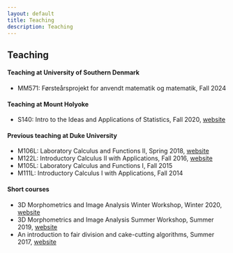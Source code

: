 ```yaml
---
layout: default
title: Teaching
description: Teaching
---
```

## Teaching

#### Teaching at University of Southern Denmark
* MM571: Førsteårsprojekt for anvendt matematik og matematik, Fall 2024

#### Teaching at Mount Holyoke

* S140: Intro to the Ideas and Applications of Statistics, Fall 2020, [website](https://sshanshans.github.io/stat140/)

#### Previous teaching at Duke University

* M106L: Laboratory Calculus and Functions II, Spring 2018, [website](/math106/index.html)
* M122L:  Introductory Calculus II with Applications, Fall 2016, [website](/calculus2/index.html)
* M105L: Laboratory Calculus and Functions I, Fall 2015
* M111L:  Introductory Calculus I with Applications, Fall 2014


#### Short courses

* 3D Morphometrics and Image Analysis Winter Workshop, Winter 2020, [website](https://slicermorph.github.io/2020_Winter_Workshop/)
* 3D Morphometrics and Image Analysis Summer Workshop, Summer 2019, [website](https://slicermorph.github.io/2019_Summer_Workshop/)
* An introduction to fair division and cake-cutting algorithms, Summer 2017, [website](/swim.html)



<br/>
<br/>
<br/>
<br/>
<br/>
